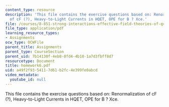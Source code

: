 ```yaml
---
content_type: resource
description: 'This file contains the exercise questions based on: Renormalization
  of cF (?), Heavy-to-Light Currents in HQET, OPE for B ? Xce.'
file: /courses/8-851-strong-interactions-effective-field-theories-of-qcd-spring-2006/a49f2f9354117d61b2fc4e399fe0abcd_homework6.pdf
file_type: application/pdf
learning_resource_types:
- Assignments
ocw_type: OCWFile
parent_title: Assignments
parent_type: CourseSection
parent_uid: 7b14130f-4eb8-0fd4-4b10-1a7d3fbff8d7
resourcetype: Document
title: homework6.pdf
uid: a49f2f93-5411-7d61-b2fc-4e399fe0abcd
video_metadata:
  youtube_id: null
---
```

This file contains the exercise questions based on: Renormalization of cF (?), Heavy-to-Light Currents in HQET, OPE for B ? Xce.

